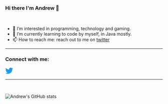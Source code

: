 ### Hi there I'm Andrew 👋

<br/>

- 👀 I’m interested in programming, technology and gaming.
- 🌱 I’m currently learning to code by myself, in Java mostly.
- 📫 How to reach me: reach out to me on [twitter][twitter]
 
---
 
### Connect with me:
 
<a href="https://twitter.com/andrew_miroiu"><img alt="Twitter" width="25px" src="https://github.com/sorinmiroiu97/sorinmiroiu97/blob/main/res/twitter-icon.svg"></a>
 
---
 
<br/>
 
![Andrew's GitHub stats][github-stats]
 
<br/>
 
[twitter]: https://twitter.com/andrew_miroiu
[github-stats]: https://github-readme-stats.vercel.app/api?username=andrew-miroiu&show_icons=true&theme=github_dark&hide_border=false&border_radius=25&border_color=58A6FF&count_private=true&custom_title=Andrew's%20Github%20Stats

